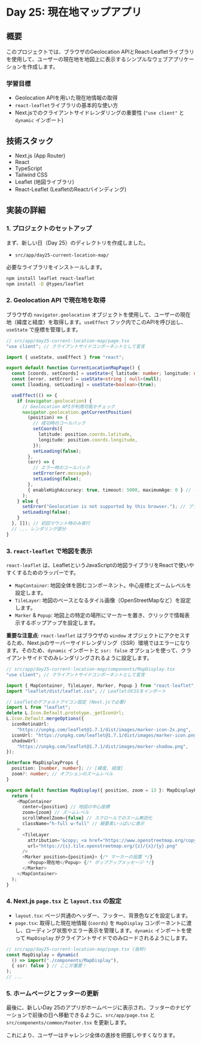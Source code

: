 # Day 25: 現在地マップアプリ

## 概要

このプロジェクトでは、ブラウザのGeolocation APIとReact-Leafletライブラリを使用して、ユーザーの現在地を地図上に表示するシンプルなウェブアプリケーションを作成します。

### 学習目標

- Geolocation APIを用いた現在地情報の取得
- `react-leaflet`ライブラリの基本的な使い方
- Next.jsでのクライアントサイドレンダリングの重要性 (`"use client"` と `dynamic` インポート)

## 技術スタック

- Next.js (App Router)
- React
- TypeScript
- Tailwind CSS
- Leaflet (地図ライブラリ)
- React-Leaflet (LeafletのReactバインディング)

## 実装の詳細

### 1. プロジェクトのセットアップ

まず、新しい日（Day 25）のディレクトリを作成しました。

- `src/app/day25-current-location-map/`

必要なライブラリをインストールします。

```bash
npm install leaflet react-leaflet
npm install -D @types/leaflet
```

### 2. Geolocation API で現在地を取得

ブラウザの `navigator.geolocation` オブジェクトを使用して、ユーザーの現在地（緯度と経度）を取得します。`useEffect` フック内でこのAPIを呼び出し、`useState` で座標を管理します。

```typescript jsx
// src/app/day25-current-location-map/page.tsx
"use client"; // クライアントサイドコンポーネントとして宣言

import { useState, useEffect } from "react";

export default function CurrentLocationMapPage() {
  const [coords, setCoords] = useState<{ latitude: number; longitude: number } | null>(null);
  const [error, setError] = useState<string | null>(null);
  const [loading, setLoading] = useState<boolean>(true);

  useEffect(() => {
    if (navigator.geolocation) {
      // Geolocation APIが利用可能かチェック
      navigator.geolocation.getCurrentPosition(
        (position) => {
          // 成功時のコールバック
          setCoords({
            latitude: position.coords.latitude,
            longitude: position.coords.longitude,
          });
          setLoading(false);
        },
        (err) => {
          // エラー時のコールバック
          setError(err.message);
          setLoading(false);
        },
        { enableHighAccuracy: true, timeout: 5000, maximumAge: 0 } // オプション
      );
    } else {
      setError("Geolocation is not supported by this browser."); // ブラウザが対応していない場合
      setLoading(false);
    }
  }, []); // 初回マウント時のみ実行
  // ... レンダリング部分
}
```

### 3. `react-leaflet` で地図を表示

`react-leaflet` は、LeafletというJavaScriptの地図ライブラリをReactで使いやすくするためのラッパーです。

-   `MapContainer`: 地図全体を囲むコンポーネント。中心座標とズームレベルを設定します。
-   `TileLayer`: 地図のベースとなるタイル画像（OpenStreetMapなど）を設定します。
-   `Marker` & `Popup`: 地図上の特定の場所にマーカーを置き、クリックで情報表示するポップアップを設定します。

**重要な注意点**: `react-leaflet` はブラウザの `window` オブジェクトにアクセスするため、Next.jsのサーバーサイドレンダリング（SSR）環境ではエラーになります。そのため、`dynamic` インポートと `ssr: false` オプションを使って、クライアントサイドでのみレンダリングされるように設定します。

```typescript jsx
// src/app/day25-current-location-map/components/MapDisplay.tsx
"use client"; // クライアントサイドコンポーネントとして宣言

import { MapContainer, TileLayer, Marker, Popup } from "react-leaflet";
import "leaflet/dist/leaflet.css"; // LeafletのCSSをインポート

// Leafletのデフォルトアイコン設定 (Next.jsで必要)
import L from "leaflet";
delete L.Icon.Default.prototype._getIconUrl;
L.Icon.Default.mergeOptions({
  iconRetinaUrl:
    "https://unpkg.com/leaflet@1.7.1/dist/images/marker-icon-2x.png",
  iconUrl: "https://unpkg.com/leaflet@1.7.1/dist/images/marker-icon.png",
  shadowUrl:
    "https://unpkg.com/leaflet@1.7.1/dist/images/marker-shadow.png",
});

interface MapDisplayProps {
  position: [number, number]; // [緯度, 経度]
  zoom?: number; // オプションのズームレベル
}

export default function MapDisplay({ position, zoom = 13 }: MapDisplayProps) {
  return (
    <MapContainer
      center={position} // 地図の中心座標
      zoom={zoom} // ズームレベル
      scrollWheelZoom={false} // スクロールでのズーム無効化
      className="h-full w-full" // 親要素いっぱいに表示
    >
      <TileLayer
        attribution='&copy; <a href="https://www.openstreetmap.org/copyright">OpenStreetMap</a> contributors'
        url="https://{s}.tile.openstreetmap.org/{z}/{x}/{y}.png"
      />
      <Marker position={position}> {/* マーカーの設置 */}
        <Popup>現在地</Popup> {/* ポップアップメッセージ */}
      </Marker>
    </MapContainer>
  );
}
```

### 4. Next.js `page.tsx` と `layout.tsx` の設定

-   `layout.tsx`: ページ共通のヘッダー、フッター、背景色などを設定します。
-   `page.tsx`: 取得した現在地情報 (`coords`) を `MapDisplay` コンポーネントに渡し、ローディング状態やエラー表示を管理します。`dynamic` インポートを使って `MapDisplay` がクライアントサイドでのみロードされるようにします。

```typescript jsx
// src/app/day25-current-location-map/page.tsx (抜粋)
const MapDisplay = dynamic(
  () => import("./components/MapDisplay"),
  { ssr: false } // ここが重要！
);
// ...
```

### 5. ホームページとフッターの更新

最後に、新しいDay 25のアプリがホームページに表示され、フッターのナビゲーションで前後の日へ移動できるように、`src/app/page.tsx` と `src/components/common/Footer.tsx` を更新します。

これにより、ユーザーはチャレンジ全体の進捗を把握しやすくなります。
